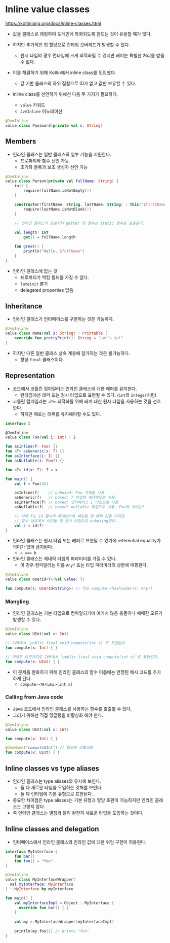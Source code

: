 # Inline value classes

https://kotlinlang.org/docs/inline-classes.html

- 값을 클래스로 래핑하여 도메인에 특화되도록 만드는 것이 유용할 때가 많다.
- 하지만 추가적인 힙 할당으로 런타임 오버헤드가 발생할 수 있다.
    - 원시 타입의 경우 런타임에 크게 최적화될 수 있지만 래퍼는 특별한 처리를 받을 수 없다.
- 이를 해결하기 위해 Kotlin에서 inline class를 도입했다.
    - 값 기반 클래스의 하위 집합으로 ID가 없고 값만 보유할 수 있다.

- inline class를 선언하기 위해선 다음 두 가지가 필요하다.
    - `value` 키워드
    - `JvmInline` 어노테이션

```kotlin
@JvmInline
value class Password(private val s: String)
```

## Members

- 인라인 클래스는 일반 클래스의 일부 기능을 지원한다.
    - 프로퍼티와 함수 선언 가능
    - 초기화 블록과 보조 생성자 선언 가능

```kotlin
@JvmInline
value class Person(private val fullName: String) {
    init {
        require(fullName.isNotEmpty())
    }

    constructor(firstName: String, lastName: String) : this("$firstName $lastName") {
        require(lastName.isNotBlank())
    }

    // 인라인 클래스의 프로퍼티 getter 및 함수는 static 함수로 호출된다.
    
    val length: Int
        get() = fullName.length

    fun greet() {
        println("Hello, $fullName")
    }
}
```

- 인라인 클래스에 없는 것
    - 프로퍼티가 백킹 필드를 가질 수 없다.
    - `lateinit` 불가
    - delegated properties 없음

## Inheritance

- 인라인 클래스가 인터페이스를 구현하는 것은 가능하다.

```kotlin
@JvmInline
value class Name(val s: String) : Printable {
    override fun prettyPrint(): String = "Let's $s!"
}
```

- 하지만 다른 일반 클래스 상속 계층에 참가하는 것은 불가능하다.
    - 항상 `final` 클래스이다.

## Representation

- 코드에서 코틀린 컴파일러는 인라인 클래스에 대한 래퍼를 유지한다.
  - 런타임에선 래퍼 또는 원시 타입으로 표현될 수 있다. (`int`와 `Integer`처럼)
- 코틀린 컴파일러는 코드 최적화를 위해 래퍼 대신 원시 타입을 사용하는 것을 선호한다.
  - 하지만 때로는 래퍼를 유지해야할 수도 있다.

```kotlin
interface I

@JvmInline
value class Foo(val i: Int) : I

fun asInline(f: Foo) {}
fun <T> asGeneric(x: T) {}
fun asInterface(i: I) {}
fun asNullable(i: Foo?) {}

fun <T> id(x: T): T = x

fun main() {
    val f = Foo(42)

    asInline(f)    // unboxed: Foo 자체를 사용
    asGeneric(f)   // boxed: T 타입의 제네릭으로 사용
    asInterface(f) // boxed: 인터페이스 I 타입으로 사용
    asNullable(f)  // boxed: nullable 타입으로 사용, Foo와 차이는?

    // 아래 f는 id 함수의 매개변수에 패싱될 땐 래퍼 타입 이지만
    // 함수 내부에서 리턴될 땐 원시 타입으로 unboxing된다.
    val c = id(f)
}
```

- 인라인 클래스는 원시 타입 또는 래퍼로 표현될 수 있기에 referential equality가 의미가 없어 금지된다.
  - `a === b`
- 인라인 클래스는 제네릭 타입의 파라미터를 가질 수 있다.
  - 이 경우 컴파일러는 이를 `Any?` 또는 타입 파라미터의 상한에 매핑한다.

```kotlin
@JvmInline
value class UserId<T>(val value: T)

fun compute(s: UserId<String>) // fun compute-<hashcode>(s: Any?)
```

### Mangling

- 인라인 클래스는 기본 타입으로 컴파일되기에 예기치 않은 충돌이나 애매한 오류가 발생할 수 있다.

```kotlin
@JvmInline
value class UInt(val x: Int)

// JVM에서 'public final void compute(int x)'로 표현된다
fun compute(x: Int) { }

// 아래도 마찬가지로 JVM에서 'public final void compute(int x)'로 표현된다.
fun compute(x: UInt) { }
```

- 이 문제를 완화하기 위해 인라인 클래스의 함수 이름에는 안정된 해시 코드를 추가하게 된다.
  - `compute-<해시코드>(int x)`

### Calling from Java code

- Java 코드에서 인라인 클래스를 사용하는 함수를 호출할 수 있다.
- 그러기 위해선 직접 맹글링을 비활성화 해야 한다.

```kotlin
@JvmInline
value class UInt(val x: Int)

fun compute(x: Int) { }

@JvmName("computeUInt") // 맹글링 비활성화
fun compute(x: UInt) { }
```

## Inline classes vs type aliases

- 인라인 클래스는 type aliases와 유사해 보인다.
  - 둘 다 새로운 타입을 도입하는 것처럼 보인다.
  - 둘 다 런타임에 기본 유형으로 표현된다.
- 중요한 차이점은 type aliases는 기본 유형과 할당 호환이 가능하지만 인라인 클래스는 그렇지 않다.
- 즉 인라인 클래스는 별칭과 달리 완전히 새로운 타입을 도입하는 것이다.

## Inline classes and delegation

- 인터페이스에서 인라인 클래스의 인라인 값에 대한 위임 구현이 허용된다.

```kotlin
interface MyInterface {
    fun bar()
    fun foo() = "foo"
}

@JvmInline
value class MyInterfaceWrapper(
  val myInterface: MyInterface
) : MyInterface by myInterface

fun main() {
    val myInterfaceImpl = Object : MyInterface {
      override fun bar() { }
    }
    
    val my = MyInterfaceWrapper(myInterfaceImpl)
    
    println(my.foo()) // prints "foo"
}
```
